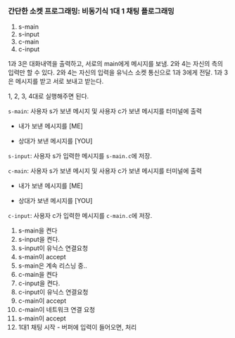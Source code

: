 ### 간단한 소켓 프로그래밍: 비동기식 1대 1 채팅 플로그래밍

1. s-main
2. s-input
3. c-main
4. c-input

1과 3은 대화내역을 출력하고, 서로의 main에게 메시지를 보냄.
2와 4는 자신의 측의 입력만 할 수 있다.
2와 4는 자신의 입력을 유닉스 소켓 통신으로 1과 3에게 전달.
1과 3은 메시지를 받고 서로 보내고 받는다.

1, 2, 3, 4대로 실행해주면 된다.

`s-main`: 사용자 s가 보낸 메시지 및 사용자 c가 보낸 메시지를 터미널에 출력
- 내가 보낸 메시지를 [ME]

- 상대가 보낸 메시지를 [YOU]

`s-input`: 사용자 s가 입력한 메시지를 `s-main.c`에 저장.

`c-main`: 사용자 s가 보낸 메시지 및 사용자 c가 보낸 메시지를 터미널에 출력

- 내가 보낸 메시지를 [ME]

- 상대가 보낸 메시지를 [YOU]

`c-input`: 사용자 c가 입력한 메시지를 `c-main.c`에 저장.

1. s-main을 켠다
2. s-input을 켠다.
3. s-input이 유닉스 연결요청
4. s-main이 accept
5. s-main은 계속 리스닝 중..
6. c-main을 켠다
7. c-input을 켠다.
8. c-input이 유닉스 연결요청
9. c-main이 accept
10. c-main이 네트워크 연결 요청
11. s-main이 accept
12. 1대1 채팅 시작 - 버퍼에 입력이 들어오면, 처리
